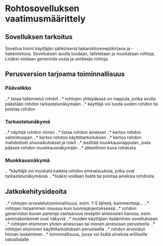 # Rohtosovelluksen vaatimusmäärittely

## Sovelluksen tarkoitus
Sovellus toimii käyttäjän sähköisenä taikarohtoreseptikirjana ja -hakemistona. Sovelluksen avulla luodaan, talletetaan ja muokataan rohtoja. Lisäksi voidaan generoida uusia ja uniikkeja rohtoja.

## Perusversion tarjoama toiminnallisuus
### Päävalikko
..* listaa tallennetut rohdot
..* rohtojen yhteydessä on nappula, jonka avulla päästään rohdon tarkastelunäkymään
..* käyttäjä voi luoda uuden rohdon tai poistaa rohdon

### Tarkastelunäkymä
..* näyttää rohdon nimen
..* listaa rohdon ainekset
..* kertoo rohdon valmistusajan
..* kertoo rohdon käyttötarkoituksen
..* kertoo rohdon  mahdolliset sivuvaikutukset ja riskit
..* sisältää muokkausnappulan, josta pääsee rohdon muokkausnäkymään
..* alkeellinen kuva rohdosta

### Muokkausnäkymä
.. *käyttäjä voi muokata kaikkia rohdon ominaisuuksia, jotka ovat tarkastelunäkymässä
.. *lisäksi voidaan lisätä tai poistaa aineksia rohdosta

## Jatkokehitysideoita
..* rohtojen arvostelutoiminnallisuus, esim. 1-5 tähteä, kommentteja...
..* rohtojen listaaminen muussa kuin luomisjärjestyksessä
..* rohdon generoidun kuvan parempi vastaavuus reseptin ainesosien kanssa, esim. sammakonkoivet ovat näkyviä
..* muiden käyttäjien lisääminen sovellukseen
..* rohtojen etsiminen yhden ainesosan tai monen ainesosan perusteella
..* rohtojen etsiminen käyttötarkoituksen perusteella
..* rohdon arvioidun hinnan laskeminen
..* toiminnallisuus, jossa voi lisätä aineksia erilliselle ostoslistalle
